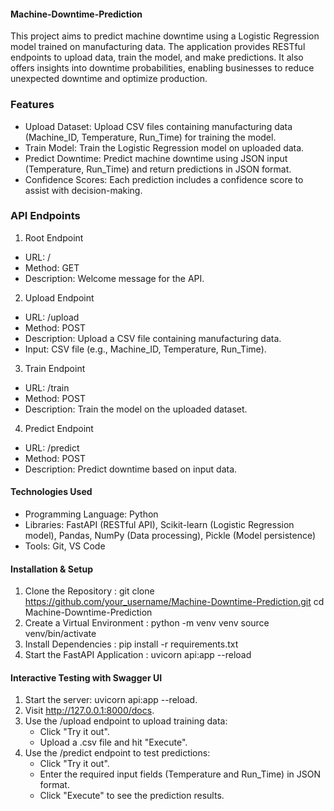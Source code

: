 #### Machine-Downtime-Prediction

This project aims to predict machine downtime using a Logistic Regression model trained on manufacturing data. The application provides RESTful endpoints to upload data, train the model, and make predictions. It also offers insights into downtime probabilities, enabling businesses to reduce unexpected downtime and optimize production.

### Features 
- Upload Dataset: Upload CSV files containing manufacturing data (Machine_ID, Temperature, Run_Time) for training the model.
- Train Model: Train the Logistic Regression model on uploaded data.
- Predict Downtime: Predict machine downtime using JSON input (Temperature, Run_Time) and return predictions in JSON format.
- Confidence Scores: Each prediction includes a confidence score to assist with decision-making.

### API Endpoints
1. Root Endpoint
- URL: /
- Method: GET
- Description: Welcome message for the API.
  
2. Upload Endpoint
- URL: /upload
- Method: POST
- Description: Upload a CSV file containing manufacturing data.
- Input: CSV file (e.g., Machine_ID, Temperature, Run_Time).

3. Train Endpoint
- URL: /train
- Method: POST
- Description: Train the model on the uploaded dataset.

4. Predict Endpoint
- URL: /predict
- Method: POST
- Description: Predict downtime based on input data.

#### Technologies Used
- Programming Language: Python
- Libraries: FastAPI (RESTful API), Scikit-learn (Logistic Regression model), Pandas, NumPy (Data processing), Pickle (Model persistence)
- Tools: Git, VS Code

#### Installation & Setup
1. Clone the Repository :
   git clone https://github.com/your_username/Machine-Downtime-Prediction.git
   cd Machine-Downtime-Prediction
2. Create a Virtual Environment :
   python -m venv venv
   source venv/bin/activate
3. Install Dependencies : pip install -r requirements.txt
4. Start the FastAPI Application : uvicorn api:app --reload

#### Interactive Testing with Swagger UI
1. Start the server: uvicorn api:app --reload.
2. Visit http://127.0.0.1:8000/docs.
3. Use the /upload endpoint to upload training data:
   - Click "Try it out".
   - Upload a .csv file and hit "Execute".
4. Use the /predict endpoint to test predictions:
   - Click "Try it out".
   - Enter the required input fields (Temperature and Run_Time) in JSON format.
   - Click "Execute" to see the prediction results.

 
